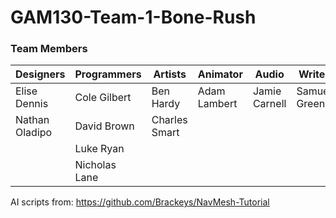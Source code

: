 # GAM130-Team-1-Bone-Rush

### Team Members
|Designers                   |Programmers   |Artists          |Animator     |Audio         |Writer        |
|----------------------------|--------------|-----------------|-------------|--------------|--------------|
|Elise Dennis                |Cole Gilbert  |Ben Hardy        |Adam Lambert |Jamie Carnell |Samuel Green  |         
|Nathan Oladipo              |David Brown   |Charles Smart    |             |              |              |
|                            |Luke Ryan     |                 |             |              |              |
|                            |Nicholas Lane |                 |             |              |              |

AI scripts from:
https://github.com/Brackeys/NavMesh-Tutorial
